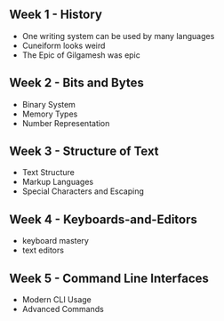 ## Week 1 - History
- One writing system can be used by many languages
- Cuneiform looks weird
- The Epic of Gilgamesh was epic
## Week 2 - Bits and Bytes
- Binary System
- Memory Types
- Number Representation
## Week 3 - Structure of Text
- Text Structure
- Markup Languages
- Special Characters and Escaping
## Week 4 - Keyboards-and-Editors
- keyboard mastery
- text editors
## Week 5 - Command Line Interfaces
- Modern CLI Usage
- Advanced Commands
